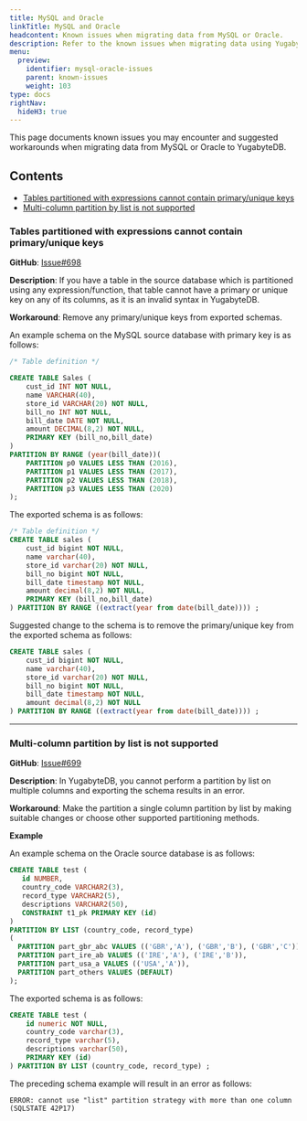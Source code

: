 ```yaml
---
title: MySQL and Oracle
linkTitle: MySQL and Oracle
headcontent: Known issues when migrating data from MySQL or Oracle.
description: Refer to the known issues when migrating data using YugabyteDB Voyager and suggested workarounds.
menu:
  preview:
    identifier: mysql-oracle-issues
    parent: known-issues
    weight: 103
type: docs
rightNav:
  hideH3: true
---
```


This page documents known issues you may encounter and suggested workarounds when migrating data from MySQL or Oracle to YugabyteDB.

## Contents

- [Tables partitioned with expressions cannot contain primary/unique keys](#tables-partitioned-with-expressions-cannot-contain-primary-unique-keys)
- [Multi-column partition by list is not supported](#multi-column-partition-by-list-is-not-supported)

### Tables partitioned with expressions cannot contain primary/unique keys

**GitHub**: [Issue#698](https://github.com/yugabyte/yb-voyager/issues/698)

**Description**: If you have a table in the source database which is partitioned using any expression/function, that table cannot have a primary or unique key on any of its columns, as it is an invalid syntax in YugabyteDB.

**Workaround**: Remove any primary/unique keys from exported schemas.

An example schema on the MySQL source database with primary key is as follows:

```sql
/* Table definition */

CREATE TABLE Sales (
    cust_id INT NOT NULL,
    name VARCHAR(40),
    store_id VARCHAR(20) NOT NULL,
    bill_no INT NOT NULL,
    bill_date DATE NOT NULL,
    amount DECIMAL(8,2) NOT NULL,
    PRIMARY KEY (bill_no,bill_date)
)
PARTITION BY RANGE (year(bill_date))(
    PARTITION p0 VALUES LESS THAN (2016),
    PARTITION p1 VALUES LESS THAN (2017),
    PARTITION p2 VALUES LESS THAN (2018),
    PARTITION p3 VALUES LESS THAN (2020)
);
```

The exported schema is as follows:

```sql
/* Table definition */
CREATE TABLE sales (
    cust_id bigint NOT NULL,
    name varchar(40),
    store_id varchar(20) NOT NULL,
    bill_no bigint NOT NULL,
    bill_date timestamp NOT NULL,
    amount decimal(8,2) NOT NULL,
    PRIMARY KEY (bill_no,bill_date)
) PARTITION BY RANGE ((extract(year from date(bill_date)))) ;
```

Suggested change to the schema is to remove the primary/unique key from the exported schema as follows:

```sql
CREATE TABLE sales (
    cust_id bigint NOT NULL,
    name varchar(40),
    store_id varchar(20) NOT NULL,
    bill_no bigint NOT NULL,
    bill_date timestamp NOT NULL,
    amount decimal(8,2) NOT NULL
) PARTITION BY RANGE ((extract(year from date(bill_date)))) ;
```

---

### Multi-column partition by list is not supported

**GitHub**: [Issue#699](https://github.com/yugabyte/yb-voyager/issues/699)

**Description**: In YugabyteDB, you cannot perform a partition by list on multiple columns and exporting the schema results in an error.

**Workaround**: Make the partition a single column partition by list by making suitable changes or choose other supported partitioning methods.

**Example**

An example schema on the Oracle source database is as follows:

```sql
CREATE TABLE test (
   id NUMBER,
   country_code VARCHAR2(3),
   record_type VARCHAR2(5),
   descriptions VARCHAR2(50),
   CONSTRAINT t1_pk PRIMARY KEY (id)
)
PARTITION BY LIST (country_code, record_type)
(
  PARTITION part_gbr_abc VALUES (('GBR','A'), ('GBR','B'), ('GBR','C')),
  PARTITION part_ire_ab VALUES (('IRE','A'), ('IRE','B')),
  PARTITION part_usa_a VALUES (('USA','A')),
  PARTITION part_others VALUES (DEFAULT)
);
```

The exported schema is as follows:

```sql
CREATE TABLE test (
    id numeric NOT NULL,
    country_code varchar(3),
    record_type varchar(5),
    descriptions varchar(50),
    PRIMARY KEY (id)
) PARTITION BY LIST (country_code, record_type) ;
```

The preceding schema example will result in an error as follows:

```output
ERROR: cannot use "list" partition strategy with more than one column (SQLSTATE 42P17)
```
